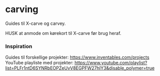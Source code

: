 # carving
Guides til X-carve og carvey.

HUSK at anmode om kørekort til X-carve før brug heraf.

### Inspiration
Guides til forskellige projekter: https://www.inventables.com/projects
YouTube playliste med projekter: https://www.youtube.com/playlist?list=PLFr1ntD6SYNRbEOPZeUvV8EGPFW27hIY3&disable_polymer=true
